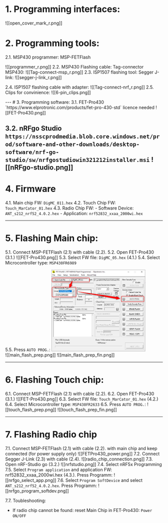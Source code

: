 # 1. Programming interfaces:

![[open_cover_mark_r.png]]
<div style="page-break-after: always;"></div>

# 2. Programming tools:
2.1. MSP430 programmer: MSP-FETFlash

![[programmer_r.png]]
2.2. MSP430 Flashing cable: Tag-connector MSP430:
![[Tag-connect-msp_r.png]]
2.3. ISP1507 flashing tool: Segger J-link:
![[segger-j-link_r.png]]
<div style="page-break-after: always;"></div>


2.4. ISP1507 flashing cable with adapter:
![[Tag-connect-nrf_r.png]]
2.5. Clips for convinience:
![[6-pin_clips.png]]

<div style="page-break-after: always;"></div>
---
# 3. Programming software:
3.1. FET-Pro430 `https://www.elprotronic.com/products/fet-pro-430-std` licence needed
![[FET-Pro430.png]]
<div style="page-break-after: always;"></div>


3.2. nRFgo Studio `https://nsscprodmedia.blob.core.windows.net/prod/software-and-other-downloads/desktop-software/nrf-go-studio/sw/nrfgostudiowin321212installer.msi`
![[nRFgo-studio.png]]
---
# 4. Firmware
4.1. Main chip FW:  `DigMC_011.hex`
4.2. Touch Chip FW: `Touch_MarCator_01.hex`
4.3. Radio Chip FW: 
	- Software Device: `ANT_s212_nrf52_4.0.2.hex`
	- Application: `nrf52832_xxaa_2000wi.hex`

---
<div style="page-break-after: always;"></div>


# 5. Flashing Main chip:
5.1. Connect MSP-FETFlash (2.1) with cable (2.2).
5.2. Open FET-Pro430 (3.1.)
![[FET-Pro430.png]]
5.3. Select FW file: `DigMC_05.hex` (4.1.)
5.4. Select Microcontroller type: `MSP430FR6989`
<div style="page-break-after: always;"></div>


5.5. Press `AUTO PROG.`:
<img src="img/main_flash_prep.png" width="300px"><br>
![[main_flash_prep.png]]
![[main_flash_prep_fin.png]]

---
# 6. Flashing Touch chip:
6.1. Connect MSP-FETFlash (2.1) with cable (2.2).
6.2. Open FET-Pro430 (3.1.)
![[FET-Pro430.png]]
6.3. Select FW file: `Touch_MarCator_01.hex` (4.2.)
6.4. Select Microcontroller type: `MSP430FR2633`
6.5. Press `AUTO PROG.`:
![[touch_flash_prep.png]]
![[touch_flash_prep_fin.png]]

---
# 7. Flashing Radio chip
7.1. Connect MSP-FETFlash (2.1) with cable (2.2). with main chip and keep connected (for power supply only)
![[FETPro430_power.png]]
7.2. Connect Segger J-Link (2.3) with cable (2.4).
![[radio_chip_connection.png]]
7.3. Open nRF-Studio go (3.2.)
![[nrfstudio.png]]
7.4. Select nRF5x Programming
7.5. Select `Program application` and application FW: nrf52832_xxaa_2000wi.hex (4.3.). Press Programm:
![[nrfgo_select_app.png]]
7.6. Select `Program SoftDevice` and select `ANT_s212_nrf52_4.0.2.hex`. Press Programm:
![[nrfgo_program_softdev.png]]


7.7. Toubleshooting:
- If radio chip cannot be found: reset Main Chip in FET-Pro430: `Power ON/OFF`